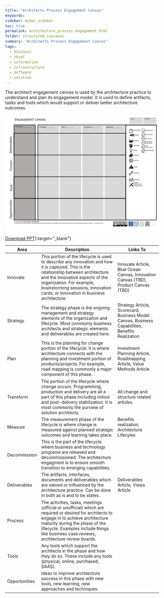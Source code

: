 ```yaml
---
title: "Architects Process Engagement Canvas"
keywords: 
sidebar: mydoc_sidebar
toc: true
permalink: architecture_process_engagement.html
folder: structured_canvases
summary: "Architects Process Engagement Canvas"
tags: 
  - business
  - chief
  - information
  - infrastructure
  - software
  - solution
---
```


The architect engagement canvas is used by the architecture practice to understand and plan its engagement model. It is used to define artifacts, tasks and tools which would support or deliver better architecture outcomes. 

![image001](media/architects_process_engagement_canvas.svg)

[Download PPT](media/ppt/architects_process_engagement_canvas.ppt){:target="_blank"}

| Area          | Description                                                                                                                                                                                                                                                                           | Links To                                                                                         |
| ------------- | ------------------------------------------------------------------------------------------------------------------------------------------------------------------------------------------------------------------------------------------------------------------------------------- | ------------------------------------------------------------------------------------------------ |
| Innovate      | This portion of the lifecycle is used to describe any innovation and how it is captured. This is the relationship between architecture and the innovative aspects of the organization. For example, brainstorming sessions, innovation cards, or innovation in business architecture. | Innovate Article, Blue Ocean Canvas, Innovation Canvas (TBD), Product Canvas (TBD)               |
| Strategy      | The strategy phase is the ongoing management and strategy elements of the organizaiton and lifecycle. Most commonly business architects and strategic elements and deliverables are created here.                                                                                     | Strategy Article,  Scorecard, Business Model Canvas, Business Capabilities, Benefits Realization |
| Plan          | This is the planning for change portion of the lifecycle. It is where architecture connects with the planning and investment portion of products/projects. For example, road mapping is commonly a major component of this phase.                                                     | Investment Planning Article, Roadmapping Article, Value Methods Article                          |
| Transform     | The portion of the lifecycle where change occurs. Programming, production and delivery are all a part of this phase including rollout and post-delivery stabilization. It is most commonly the purview of solution architects.                                                        | All change and structure related articles.                                                       |
| Measure       | The measurement phase of the lifecycle is where change is measured against planned strategic outcomes and learning takes place.                                                                                                                                                       | Benefits realization, Architecture Lifecyles                                                     |
| Decommission  | This is the part of the lifecycle where business and technology programs are released and decommissioned. The architecture engagment is to ensure smooth transition to emerging capabilities.                                                                                         |                                                                                                  |
| Deliverables  | The artifacts, interfaces, documents and deliverables which are owned or influenced by the architecture practice. Can be done in both as is and to be states.                                                                                                                         | Deliverables Article, Views Article                                                              |
| Process       | The activities, tasks, meetings (official or unofficial) which are required or desired for architects to engage in to achieve architecture maturity during the phase of the lifecycle. Examples include things like business case reviews, architecture review boards.                |                                                                                                  |
| Tools         | Any tools which support the architects in the phase and how they do so. These include any tools (physical, online, purchased, SAAS).                                                                                                                                                  |                                                                                                  |
| Opportunities | Ideas to improve architecture success in this phase with new tools, new learning, new approaches and techniques.                                                                                                                                                                      |                                                                                                  |